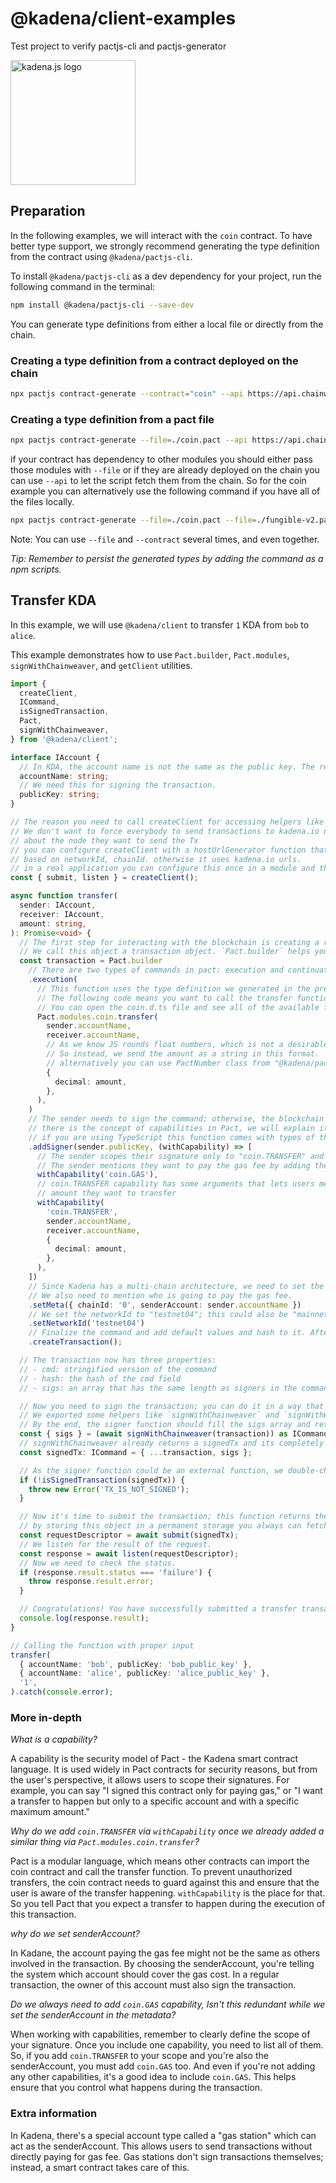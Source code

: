 <!-- genericHeader start -->

# @kadena/client-examples

Test project to verify pactjs-cli and pactjs-generator

<picture>
  <source srcset="https://raw.githubusercontent.com/kadena-community/kadena.js/main/common/images/Kadena.JS_logo-white.png" media="(prefers-color-scheme: dark)"/>
  <img src="https://raw.githubusercontent.com/kadena-community/kadena.js/main/common/images/Kadena.JS_logo-black.png" width="200" alt="kadena.js logo" />
</picture>

<!-- genericHeader end -->

## Preparation

In the following examples, we will interact with the `coin` contract. To have
better type support, we strongly recommend generating the type definition from
the contract using `@kadena/pactjs-cli`.

To install `@kadena/pactjs-cli` as a dev dependency for your project, run the
following command in the terminal:

```sh
npm install @kadena/pactjs-cli --save-dev
```

You can generate type definitions from either a local file or directly from the
chain.

### Creating a type definition from a contract deployed on the chain

```sh
npx pactjs contract-generate --contract="coin" --api https://api.chainweb.com/chainweb/0.0/mainnet01/chain/1/pact
```

### Creating a type definition from a pact file

```sh
npx pactjs contract-generate --file=./coin.pact --api https://api.chainweb.com/chainweb/0.0/mainnet01/chain/1/pact
```

if your contract has dependency to other modules you should either pass those
modules with `--file` or if they are already deployed on the chain you can use
`--api` to let the script fetch them from the chain. So for the coin example you
can alternatively use the following command if you have all of the files
locally.

```sh
npx pactjs contract-generate --file=./coin.pact --file=./fungible-v2.pact --file=./fungible-xchain-v1.pact
```

Note: You can use `--file` and `--contract` several times, and even together.

_Tip: Remember to persist the generated types by adding the command as a npm
scripts._

## Transfer KDA

In this example, we will use `@kadena/client` to transfer `1` KDA from `bob` to
`alice`.

This example demonstrates how to use `Pact.builder`, `Pact.modules`,
`signWithChainweaver`, and `getClient` utilities.

```ts
import {
  createClient,
  ICommand,
  isSignedTransaction,
  Pact,
  signWithChainweaver,
} from '@kadena/client';

interface IAccount {
  // In KDA, the account name is not the same as the public key. The reason is that the account could be multi-signature, and you can choose a user-friendly name for yourself.
  accountName: string;
  // We need this for signing the transaction.
  publicKey: string;
}

// The reason you need to call createClient for accessing helpers like submit, listen, and etc is
// We don't want to force everybody to send transactions to kadena.io nodes. and let the developer decide
// about the node they want to send the Tx
// you can configure createClient with a hostUrlGenerator function that returns the base url
// based on networkId, chainId. otherwise it uses kadena.io urls.
// in a real application you can configure this once in a module and then export the helpers you need
const { submit, listen } = createClient();

async function transfer(
  sender: IAccount,
  receiver: IAccount,
  amount: string,
): Promise<void> {
  // The first step for interacting with the blockchain is creating a request object.
  // We call this object a transaction object. `Pact.builder` helps you to create this object easily.
  const transaction = Pact.builder
    // There are two types of commands in pact: execution and continuation. Most of the typical use cases only use execution.
    .execution(
      // This function uses the type definition we generated in the previous step and returns the pact code as a string.
      // The following code means you want to call the transfer function of the coin module (contract).
      // You can open the coin.d.ts file and see all of the available functions.
      Pact.modules.coin.transfer(
        sender.accountName,
        receiver.accountName,
        // As we know JS rounds float numbers, which is not a desirable behavior when you are working with money.
        // So instead, we send the amount as a string in this format.
        // alternatively you can use PactNumber class from "@kadena/pactjs" that creates the same object
        {
          decimal: amount,
        },
      ),
    )
    // The sender needs to sign the command; otherwise, the blockchain node will refuse to do the transaction.
    // there is the concept of capabilities in Pact, we will explain it in the more in-depth part.
    // if you are using TypeScript this function comes with types of the available capabilities based on the execution part.
    .addSigner(sender.publicKey, (withCapability) => [
      // The sender scopes their signature only to "coin.TRANSFER" and "coin.GAS" with the specific arguments.
      // The sender mentions they want to pay the gas fee by adding the "coin.GAS" capability.
      withCapability('coin.GAS'),
      // coin.TRANSFER capability has some arguments that lets users mention the sender, receiver and the maximum
      // amount they want to transfer
      withCapability(
        'coin.TRANSFER',
        sender.accountName,
        receiver.accountName,
        {
          decimal: amount,
        },
      ),
    ])
    // Since Kadena has a multi-chain architecture, we need to set the chainId.
    // We also need to mention who is going to pay the gas fee.
    .setMeta({ chainId: '0', senderAccount: sender.accountName })
    // We set the networkId to "testnet04"; this could also be "mainnet01" or something else if you use a private network or a fork.
    .setNetworkId('testnet04')
    // Finalize the command and add default values and hash to it. After this step, no one can change the command.
    .createTransaction();

  // The transaction now has three properties:
  // - cmd: stringified version of the command
  // - hash: the hash of the cmd field
  // - sigs: an array that has the same length as signers in the command but all filled by undefined

  // Now you need to sign the transaction; you can do it in a way that suits you.
  // We exported some helpers like `signWithChainweaver` and `signWithWalletConnect`, but you can also use other wallets.
  // By the end, the signer function should fill the sigs array and return the signed transaction.
  const { sigs } = (await signWithChainweaver(transaction)) as ICommand;
  // signWithChainweaver already returns a signedTx and its completely safe to use it, but I rather extracted the sigs part and regenerated the signedTx again, its double security, if you are using a wallet that are not completely sure about it's implementation, its better to do tha same technique.
  const signedTx: ICommand = { ...transaction, sigs };

  // As the signer function could be an external function, we double-check if the transaction is signed correctly.
  if (!isSignedTransaction(signedTx)) {
    throw new Error('TX_IS_NOT_SIGNED');
  }

  // Now it's time to submit the transaction; this function returns the requestDescriptor {requestKey, networkId, chainId}.
  // by storing this object in a permanent storage you always can fetch the result of the transaction from the blockchain
  const requestDescriptor = await submit(signedTx);
  // We listen for the result of the request.
  const response = await listen(requestDescriptor);
  // Now we need to check the status.
  if (response.result.status === 'failure') {
    throw response.result.error;
  }

  // Congratulations! You have successfully submitted a transfer transaction.
  console.log(response.result);
}

// Calling the function with proper input
transfer(
  { accountName: 'bob', publicKey: 'bob_public_key' },
  { accountName: 'alice', publicKey: 'alice_public_key' },
  '1',
).catch(console.error);
```

### More in-depth

_What is a capability?_

A capability is the security model of Pact - the Kadena smart contract language.
It is used widely in Pact contracts for security reasons, but from the user's
perspective, it allows users to scope their signatures. For example, you can say
"I signed this contract only for paying gas," or "I want a transfer to happen
but only to a specific account and with a specific maximum amount."

_Why do we add `coin.TRANSFER` via `withCapability` once we already added a
similar thing via `Pact.modules.coin.transfer`?_

Pact is a modular language, which means other contracts can import the coin
contract and call the transfer function. To prevent unauthorized transfers, the
coin contract needs to guard against this and ensure that the user is aware of
the transfer happening. `withCapability` is the place for that. So you tell Pact
that you expect a transfer to happen during the execution of this transaction.

_why do we set senderAccount?_

In Kadane, the account paying the gas fee might not be the same as others
involved in the transaction. By choosing the senderAccount, you're telling the
system which account should cover the gas cost. In a regular transaction, the
owner of this account must also sign the transaction.

_Do we always need to add `coin.GAS` capability, Isn't this redundant while we
set the senderAccount in the metadata?_

When working with capabilities, remember to clearly define the scope of your
signature. Once you include one capability, you need to list all of them. So, if
you add `coin.TRANSFER` to your scope and you're also the senderAccount, you
must add `coin.GAS` too. And even if you're not adding any other capabilities,
it's a good idea to include `coin.GAS`. This helps ensure that you control what
happens during the transaction.

### Extra information

In Kadena, there's a special account type called a "gas station" which can act
as the senderAccount. This allows users to send transactions without directly
paying for gas fee. Gas stations don't sign transactions themselves; instead, a
smart contract takes care of this.
